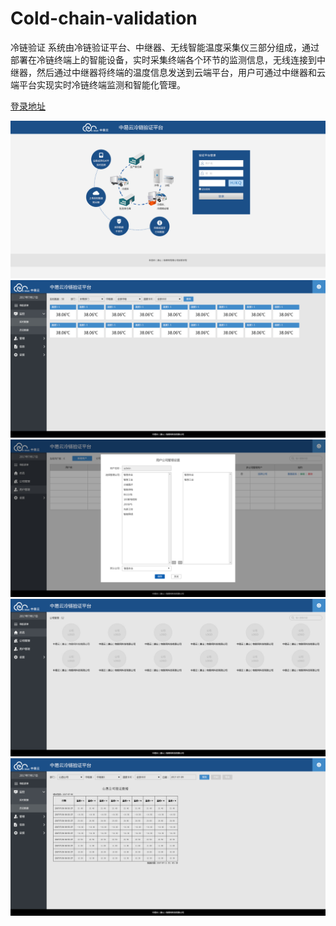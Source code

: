 # Cold-chain-validation
冷链验证
系统由冷链验证平台、中继器、无线智能温度采集仪三部分组成，通过部署在冷链终端上的智能设备，实时采集终端各个环节的监测信息，无线连接到中继器，然后通过中继器将终端的温度信息发送到云端平台，用户可通过中继器和云端平台实现实时冷链终端监测和智能化管理。

[登录地址](http://121.42.30.247:85)

![demo](https://raw.githubusercontent.com/jf-wang/Cold-chain-validation/master/example/login.png)
![demo](https://raw.githubusercontent.com/jf-wang/Cold-chain-validation/master/example/shishishuju.png)
![demo](https://raw.githubusercontent.com/jf-wang/Cold-chain-validation/master/example/用户管理-选择公司.jpg)
![demo](https://raw.githubusercontent.com/jf-wang/Cold-chain-validation/master/example/总览.jpg)
![demo](https://raw.githubusercontent.com/jf-wang/Cold-chain-validation/master/example/lishishuju.png)

